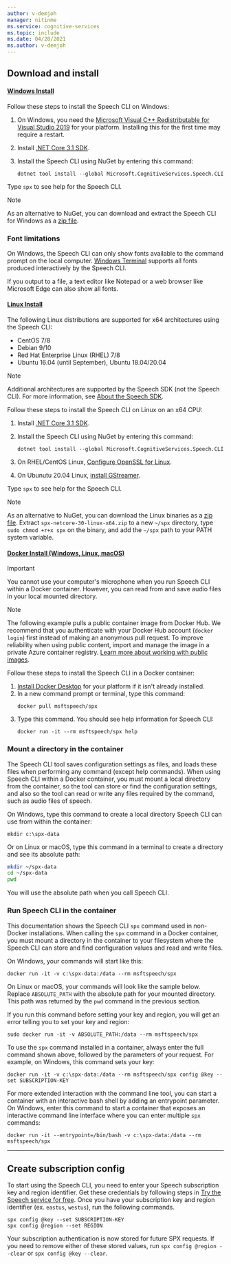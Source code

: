 ```yaml
---
author: v-demjoh
manager: nitinme
ms.service: cognitive-services
ms.topic: include
ms.date: 04/28/2021
ms.author: v-demjoh
---
```


## Download and install

#### [Windows Install](#tab/windowsinstall)

Follow these steps to install the Speech CLI on Windows:

1. On Windows, you need the [Microsoft Visual C++ Redistributable for Visual Studio 2019](https://support.microsoft.com/help/2977003/the-latest-supported-visual-c-downloads) for your platform. Installing this for the first time may require a restart.
1. Install [.NET Core 3.1 SDK](/dotnet/core/install/windows).
2. Install the Speech CLI using NuGet by entering this command:

   ```console
   dotnet tool install --global Microsoft.CognitiveServices.Speech.CLI
   ```
Type `spx` to see help for the Speech CLI.

> [!NOTE]
> As an alternative to NuGet, you can download and extract the Speech CLI for Windows as a [zip file](https://aka.ms/speech/spx-windows).

### Font limitations

On Windows, the Speech CLI can only show fonts available to the command prompt on the local computer.
[Windows Terminal](https://www.microsoft.com/en-us/p/windows-terminal/9n0dx20hk701) supports all fonts produced interactively by the Speech CLI.

If you output to a file, a text editor like Notepad or a web browser like Microsoft Edge can also show all fonts.

#### [Linux Install](#tab/linuxinstall)

The following Linux distributions are supported for x64 architectures using the Speech CLI:

* CentOS 7/8
* Debian 9/10 
* Red Hat Enterprise Linux (RHEL) 7/8
* Ubuntu 16.04 (until September), Ubuntu 18.04/20.04

> [!NOTE]
> Additional architectures are supported by the Speech SDK (not the Speech CLI). For more information, see [About the Speech SDK](../speech-sdk.md).

Follow these steps to install the Speech CLI on Linux on an x64 CPU:

1. Install [.NET Core 3.1 SDK](/dotnet/core/install/linux).
2. Install the Speech CLI using NuGet by entering this command:

    `dotnet tool install --global Microsoft.CognitiveServices.Speech.CLI`

3. On RHEL/CentOS Linux, [Configure OpenSSL for Linux](../how-to-configure-openssl-linux.md).
4. On Ubunutu 20.04 Linux, [install GStreamer](../how-to-use-codec-compressed-audio-input-streams.md).

Type `spx` to see help for the Speech CLI.

> [!NOTE]
> As an alternative to NuGet, 
> you can download the Linux binaries as a [zip file](https://aka.ms/speech/spx-linux).
> Extract `spx-netcore-30-linux-x64.zip` to a new `~/spx` directory, type `sudo chmod +r+x spx` on the binary,
> and add the `~/spx` path to your PATH system variable.


#### [Docker Install (Windows, Linux, macOS)](#tab/dockerinstall)

> [!IMPORTANT]
> You cannot use your computer's microphone when you run Speech CLI within a Docker container. However, you can read from and save audio files in your local mounted directory. 

> [!NOTE]
> The following example pulls a public container image from Docker Hub. We recommend that you authenticate with your Docker Hub account (`docker login`) first instead of making an anonymous pull request. To improve reliability when using public content, import and manage the image in a private Azure container registry. [Learn more about working with public images](/azure/container-registry/buffer-gate-public-content).

Follow these steps to install the Speech CLI in a Docker container:

1. <a href="https://www.docker.com/get-started" target="_blank">Install Docker Desktop</a> for your platform if it isn't already installed.
2. In a new command prompt or terminal, type this command:
   ```console   
   docker pull msftspeech/spx
   ```
3. Type this command. You should see help information for Speech CLI:
   ```console 
   docker run -it --rm msftspeech/spx help
   ```

### Mount a directory in the container

The Speech CLI tool saves configuration settings as files, and loads these files when performing any command (except help commands).
When using Speech CLI within a Docker container, you must mount a local directory from the container, so the tool can store or find the configuration settings,
and also so the tool can read or write any files required by the command, such as audio files of speech.

On Windows, type this command to create a local directory Speech CLI can use from within the container:

`mkdir c:\spx-data`

Or on Linux or macOS, type this command in a terminal to create a directory and see its absolute path:

```bash
mkdir ~/spx-data
cd ~/spx-data
pwd
```

You will use the absolute path when you call Speech CLI.

### Run Speech CLI in the container

This documentation shows the Speech CLI `spx` command used in non-Docker installations.
When calling the `spx` command in a Docker container,
you must mount a directory in the container to your filesystem where the Speech CLI can store and find configuration values and read and write files.

On Windows, your commands will start like this:

```console
docker run -it -v c:\spx-data:/data --rm msftspeech/spx
```

On Linux or macOS, your commands will look like the sample below. Replace `ABSOLUTE_PATH` with the absolute path for your mounted directory. This path was returned by the `pwd` command in the previous section. 

If you run this command before setting your key and region, you will get an error telling you to set your key and region:
```console   
sudo docker run -it -v ABSOLUTE_PATH:/data --rm msftspeech/spx
```

To use the `spx` command installed in a container, always enter the full command shown above, followed by the parameters of your request.
For example, on Windows, this command sets your key:

```console
docker run -it -v c:\spx-data:/data --rm msftspeech/spx config @key --set SUBSCRIPTION-KEY
```

For more extended interaction with the command line tool, you can start a container with an interactive bash shell by adding an entrypoint parameter.
On Windows, enter this command to start a container that exposes an interactive command line interface where you can enter multiple `spx` commands:
```console
docker run -it --entrypoint=/bin/bash -v c:\spx-data:/data --rm msftspeech/spx
```

<!-- Need to troubleshoot issues with docker pull image

### Optional: Create a command line shortcut

If you're running the the Speech CLI from a Docker container on Linux or macOS you can create a shortcut. 

Follow these instructions to create a shortcut:
1. Open `.bash_profile` with your favorite text editor. For example:
   ```shell
   nano ~/.bash_profile
   ```
2. Next, add this function to your `.bash_profile`. Make sure you update this function with the correct path to your mounted directory:
   ```shell   
   spx(){
       sudo docker run -it -v ABSOLUTE_PATH:/data --rm msftspeech/spx
   }
   ```
3. Source your profile:
   ```shell
   source ~/.bash_profile
   ```
4. Now instead of running `sudo docker run -it -v ABSOLUTE_PATH:/data --rm msftspeech/spx`, you can just type `spx` followed by arguments. For example: 
   ```shell
   // Get some help
   spx help recognize

   // Recognize speech from an audio file 
   spx recognize --file /mounted/directory/file.wav
   ```

> [!WARNING]
> If you change the mounted directory that Docker is referencing, you need to update the function in `.bash_profile`.
--->
***

## Create subscription config

To start using the Speech CLI, you need to enter your Speech subscription key and region identifier. 
Get these credentials by following steps in [Try the Speech service for free](../overview.md#try-the-speech-service-for-free).
Once you have your subscription key and region identifier (ex. `eastus`, `westus`), run the following commands.

```console
spx config @key --set SUBSCRIPTION-KEY
spx config @region --set REGION
```

Your subscription authentication is now stored for future SPX requests. If you need to remove either of these stored values, run `spx config @region --clear` or `spx config @key --clear`.
